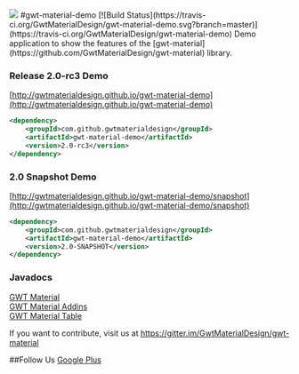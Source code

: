 <img src="http://i.imgur.com/EL4vCgx.png"/>
#gwt-material-demo [![Build Status](https://travis-ci.org/GwtMaterialDesign/gwt-material-demo.svg?branch=master)](https://travis-ci.org/GwtMaterialDesign/gwt-material-demo)
Demo application to show the features of the [gwt-material](https://github.com/GwtMaterialDesign/gwt-material) library.

### Release 2.0-rc3 Demo
[http://gwtmaterialdesign.github.io/gwt-material-demo](http://gwtmaterialdesign.github.io/gwt-material-demo)
```xml
<dependency>
    <groupId>com.github.gwtmaterialdesign</groupId>
    <artifactId>gwt-material-demo</artifactId>
    <version>2.0-rc3</version>
</dependency>
```

### 2.0 Snapshot Demo
[http://gwtmaterialdesign.github.io/gwt-material-demo/snapshot](http://gwtmaterialdesign.github.io/gwt-material-demo/snapshot)
```xml
<dependency>
    <groupId>com.github.gwtmaterialdesign</groupId>
    <artifactId>gwt-material-demo</artifactId>
    <version>2.0-SNAPSHOT</version>
</dependency>
```

### Javadocs
[GWT Material](http://gwtmaterialdesign.github.io/gwt-material-demo/apidocs/) <br/>
[GWT Material Addins](http://gwtmaterialdesign.github.io/gwt-material-demo/apidocs-addins/)</br>
[GWT Material Table](http://gwtmaterialdesign.github.io/gwt-material-demo/apidocs-table/)

If you want to contribute, visit us at https://gitter.im/GwtMaterialDesign/gwt-material

##Follow Us
<a href="https://plus.google.com/u/0/communities/108005250093449814286"> Google Plus</a>
